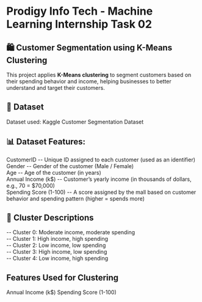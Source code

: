 # Prodigy Info Tech - Machine Learning Internship Task 02    
## 🛍️ Customer Segmentation using K-Means Clustering

This project applies **K-Means clustering** to segment customers based on their spending behavior and income, helping businesses to better understand and target their customers.

## 🔗 Dataset
Dataset used: Kaggle Customer Segmentation Dataset

## 📊 Dataset Features: 
CustomerID -- Unique ID assigned to each customer (used as an identifier)  
Gender --	Gender of the customer (Male / Female)  
Age --	Age of the customer (in years)  
Annual Income (k$) --	Customer’s yearly income (in thousands of dollars, e.g., 70 = $70,000)  
Spending Score (1-100) --	A score assigned by the mall based on customer behavior and spending pattern (higher = spends more)  

## 🧩 Cluster Descriptions
-- Cluster 0: Moderate income, moderate spending  
-- Cluster 1: High income, high spending  
-- Cluster 2: Low income, low spending  
-- Cluster 3: High income, low spending  
-- Cluster 4: Low income, high spending  

## Features Used for Clustering
Annual Income (k$)
Spending Score (1-100)
